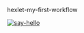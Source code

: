 hexlet-my-first-workflow

[![say-hello](https://github.com/preveed/hexlet-my-first-workflow/actions/workflows/say-hello.yml/badge.svg)](https://github.com/preveed/hexlet-my-first-workflow/actions/workflows/say-hello.yml)